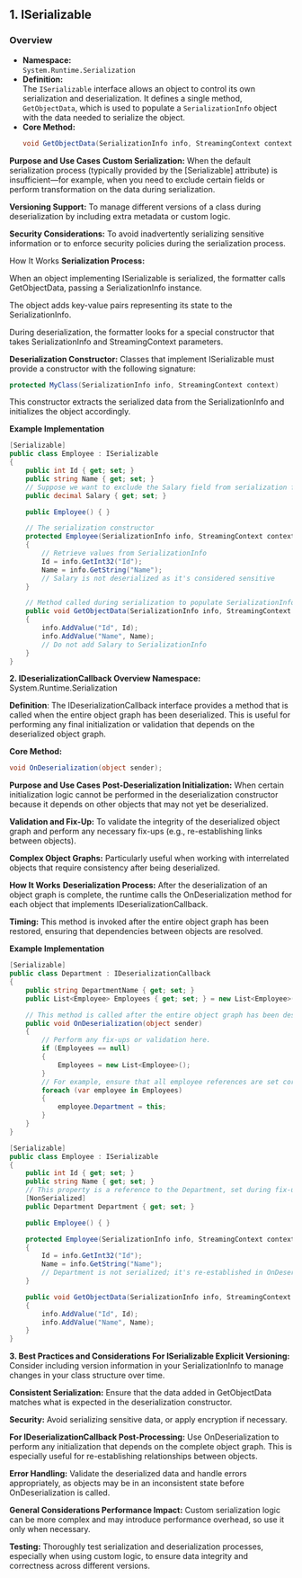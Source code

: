 ## 1. ISerializable

### Overview
- **Namespace:**  
  `System.Runtime.Serialization`
- **Definition:**  
  The `ISerializable` interface allows an object to control its own serialization and deserialization. It defines a single method, `GetObjectData`, which is used to populate a `SerializationInfo` object with the data needed to serialize the object.
- **Core Method:**
  ```csharp
  void GetObjectData(SerializationInfo info, StreamingContext context);
  ```

**Purpose and Use Cases**
**Custom Serialization:**
When the default serialization process (typically provided by the [Serializable] attribute) is insufficient—for example, when you need to exclude certain fields or perform transformation on the data during serialization.

**Versioning Support:**
To manage different versions of a class during deserialization by including extra metadata or custom logic.

**Security Considerations:**
To avoid inadvertently serializing sensitive information or to enforce security policies during the serialization process.

How It Works
**Serialization Process:**

When an object implementing ISerializable is serialized, the formatter calls GetObjectData, passing a SerializationInfo instance.

The object adds key-value pairs representing its state to the SerializationInfo.

During deserialization, the formatter looks for a special constructor that takes SerializationInfo and StreamingContext parameters.

**Deserialization Constructor:**
Classes that implement ISerializable must provide a constructor with the following signature:

```csharp
protected MyClass(SerializationInfo info, StreamingContext context)
```
This constructor extracts the serialized data from the SerializationInfo and initializes the object accordingly.

**Example Implementation**
```csharp
[Serializable]
public class Employee : ISerializable
{
    public int Id { get; set; }
    public string Name { get; set; }
    // Suppose we want to exclude the Salary field from serialization for security reasons
    public decimal Salary { get; set; } 

    public Employee() { }

    // The serialization constructor
    protected Employee(SerializationInfo info, StreamingContext context)
    {
        // Retrieve values from SerializationInfo
        Id = info.GetInt32("Id");
        Name = info.GetString("Name");
        // Salary is not deserialized as it's considered sensitive
    }

    // Method called during serialization to populate SerializationInfo
    public void GetObjectData(SerializationInfo info, StreamingContext context)
    {
        info.AddValue("Id", Id);
        info.AddValue("Name", Name);
        // Do not add Salary to SerializationInfo
    }
}
```

**2. IDeserializationCallback
Overview
Namespace:**
System.Runtime.Serialization

**Definition**:
The IDeserializationCallback interface provides a method that is called when the entire object graph has been deserialized. This is useful for performing any final initialization or validation that depends on the deserialized object graph.

**Core Method:**

```csharp
void OnDeserialization(object sender);
```
**Purpose and Use Cases**
**Post-Deserialization Initialization:**
When certain initialization logic cannot be performed in the deserialization constructor because it depends on other objects that may not yet be deserialized.

**Validation and Fix-Up:**
To validate the integrity of the deserialized object graph and perform any necessary fix-ups (e.g., re-establishing links between objects).

**Complex Object Graphs:**
Particularly useful when working with interrelated objects that require consistency after being deserialized.

**How It Works**
**Deserialization Process:**
After the deserialization of an object graph is complete, the runtime calls the OnDeserialization method for each object that implements IDeserializationCallback.

**Timing:**
This method is invoked after the entire object graph has been restored, ensuring that dependencies between objects are resolved.

**Example Implementation**
```csharp
[Serializable]
public class Department : IDeserializationCallback
{
    public string DepartmentName { get; set; }
    public List<Employee> Employees { get; set; } = new List<Employee>();

    // This method is called after the entire object graph has been deserialized.
    public void OnDeserialization(object sender)
    {
        // Perform any fix-ups or validation here.
        if (Employees == null)
        {
            Employees = new List<Employee>();
        }
        // For example, ensure that all employee references are set correctly.
        foreach (var employee in Employees)
        {
            employee.Department = this;
        }
    }
}

[Serializable]
public class Employee : ISerializable
{
    public int Id { get; set; }
    public string Name { get; set; }
    // This property is a reference to the Department, set during fix-up
    [NonSerialized]
    public Department Department { get; set; }

    public Employee() { }

    protected Employee(SerializationInfo info, StreamingContext context)
    {
        Id = info.GetInt32("Id");
        Name = info.GetString("Name");
        // Department is not serialized; it's re-established in OnDeserialization
    }

    public void GetObjectData(SerializationInfo info, StreamingContext context)
    {
        info.AddValue("Id", Id);
        info.AddValue("Name", Name);
    }
}
```

**3. Best Practices and Considerations
For ISerializable
Explicit Versioning:**
Consider including version information in your SerializationInfo to manage changes in your class structure over time.

**Consistent Serialization:**
Ensure that the data added in GetObjectData matches what is expected in the deserialization constructor.

**Security:**
Avoid serializing sensitive data, or apply encryption if necessary.

**For IDeserializationCallback
Post-Processing:**
Use OnDeserialization to perform any initialization that depends on the complete object graph. This is especially useful for re-establishing relationships between objects.

**Error Handling:**
Validate the deserialized data and handle errors appropriately, as objects may be in an inconsistent state before OnDeserialization is called.

**General Considerations
Performance Impact:**
Custom serialization logic can be more complex and may introduce performance overhead, so use it only when necessary.

**Testing:**
Thoroughly test serialization and deserialization processes, especially when using custom logic, to ensure data integrity and correctness across different versions.